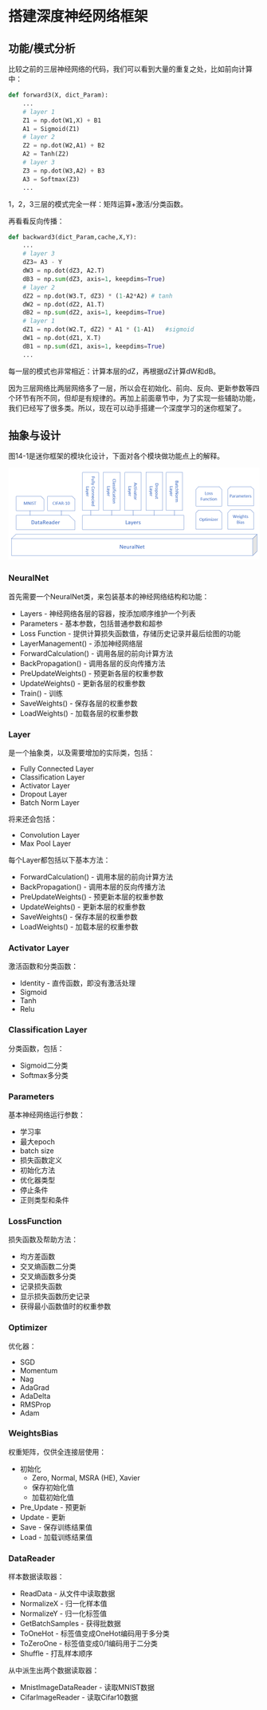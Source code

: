 # 搭建深度神经网络框架

## 功能/模式分析

比较之前的三层神经网络的代码，我们可以看到大量的重复之处，比如前向计算中：

```python
def forward3(X, dict_Param):
    ...
    # layer 1
    Z1 = np.dot(W1,X) + B1
    A1 = Sigmoid(Z1)
    # layer 2
    Z2 = np.dot(W2,A1) + B2
    A2 = Tanh(Z2)
    # layer 3
    Z3 = np.dot(W3,A2) + B3
    A3 = Softmax(Z3)
    ...    
```

1，2，3三层的模式完全一样：矩阵运算+激活/分类函数。

再看看反向传播：

```python
def backward3(dict_Param,cache,X,Y):
    ...
    # layer 3
    dZ3= A3 - Y
    dW3 = np.dot(dZ3, A2.T)
    dB3 = np.sum(dZ3, axis=1, keepdims=True)
    # layer 2
    dZ2 = np.dot(W3.T, dZ3) * (1-A2*A2) # tanh
    dW2 = np.dot(dZ2, A1.T)
    dB2 = np.sum(dZ2, axis=1, keepdims=True)
    # layer 1
    dZ1 = np.dot(W2.T, dZ2) * A1 * (1-A1)   #sigmoid
    dW1 = np.dot(dZ1, X.T)
    dB1 = np.sum(dZ1, axis=1, keepdims=True)
    ...
```

每一层的模式也非常相近：计算本层的dZ，再根据dZ计算dW和dB。

因为三层网络比两层网络多了一层，所以会在初始化、前向、反向、更新参数等四个环节有所不同，但却是有规律的。再加上前面章节中，为了实现一些辅助功能，我们已经写了很多类。所以，现在可以动手搭建一个深度学习的迷你框架了。

## 抽象与设计

图14-1是迷你框架的模块化设计，下面对各个模块做功能点上的解释。

![&#x56FE;14-1 &#x8FF7;&#x4F60;&#x6846;&#x67B6;&#x8BBE;&#x8BA1;](../.gitbook/assets/image%20%28307%29.png)

### NeuralNet

首先需要一个NeuralNet类，来包装基本的神经网络结构和功能：

* Layers - 神经网络各层的容器，按添加顺序维护一个列表
* Parameters - 基本参数，包括普通参数和超参
* Loss Function - 提供计算损失函数值，存储历史记录并最后绘图的功能
* LayerManagement\(\) - 添加神经网络层
* ForwardCalculation\(\) - 调用各层的前向计算方法
* BackPropagation\(\) - 调用各层的反向传播方法
* PreUpdateWeights\(\) - 预更新各层的权重参数
* UpdateWeights\(\) - 更新各层的权重参数
* Train\(\) - 训练
* SaveWeights\(\) - 保存各层的权重参数
* LoadWeights\(\) - 加载各层的权重参数

### Layer

是一个抽象类，以及需要增加的实际类，包括：

* Fully Connected Layer
* Classification Layer
* Activator Layer
* Dropout Layer
* Batch Norm Layer

将来还会包括：

* Convolution Layer
* Max Pool Layer

每个Layer都包括以下基本方法：

* ForwardCalculation\(\) - 调用本层的前向计算方法
* BackPropagation\(\) - 调用本层的反向传播方法
* PreUpdateWeights\(\) - 预更新本层的权重参数
* UpdateWeights\(\) - 更新本层的权重参数
* SaveWeights\(\) - 保存本层的权重参数
* LoadWeights\(\) - 加载本层的权重参数

### Activator Layer

激活函数和分类函数：

* Identity - 直传函数，即没有激活处理
* Sigmoid
* Tanh
* Relu

### Classification Layer

分类函数，包括：

* Sigmoid二分类
* Softmax多分类

### Parameters

基本神经网络运行参数：

* 学习率
* 最大epoch
* batch size
* 损失函数定义
* 初始化方法
* 优化器类型
* 停止条件
* 正则类型和条件

### LossFunction

损失函数及帮助方法：

* 均方差函数
* 交叉熵函数二分类
* 交叉熵函数多分类
* 记录损失函数
* 显示损失函数历史记录
* 获得最小函数值时的权重参数

### Optimizer

优化器：

* SGD
* Momentum
* Nag
* AdaGrad
* AdaDelta
* RMSProp
* Adam

### WeightsBias

权重矩阵，仅供全连接层使用：

* 初始化
  * Zero, Normal, MSRA \(HE\), Xavier
  * 保存初始化值
  * 加载初始化值
* Pre\_Update - 预更新
* Update - 更新
* Save - 保存训练结果值
* Load - 加载训练结果值

### DataReader

样本数据读取器：

* ReadData - 从文件中读取数据
* NormalizeX - 归一化样本值
* NormalizeY - 归一化标签值
* GetBatchSamples - 获得批数据
* ToOneHot - 标签值变成OneHot编码用于多分类
* ToZeroOne - 标签值变成0/1编码用于二分类
* Shuffle - 打乱样本顺序

从中派生出两个数据读取器：

* MnistImageDataReader - 读取MNIST数据
* CifarImageReader - 读取Cifar10数据

